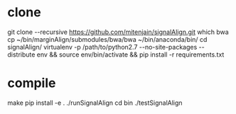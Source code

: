 # clone
git clone --recursive https://github.com/mitenjain/signalAlign.git
which bwa
cp ~/bin/marginAlign/submodules/bwa/bwa ~/bin/anaconda/bin/
cd signalAlign/
virtualenv -p /path/to/python2.7 --no-site-packages --distribute env && source env/bin/activate && pip install -r requirements.txt

# compile
make
pip install -e .
./runSignalAlign 
cd bin 
./testSignalAlign 

